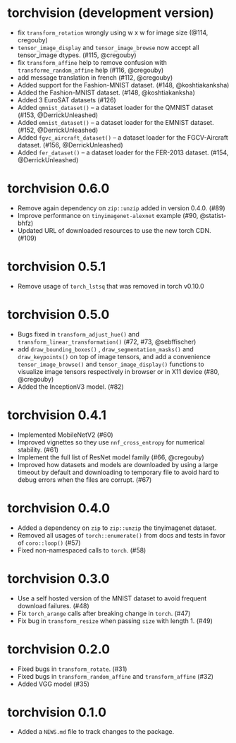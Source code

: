 # torchvision (development version)

- fix `transform_rotation` wrongly using w x w for image size (@114, cregouby)
- `tensor_image_display` and `tensor_image_browse` now accept all tensor_image dtypes. (#115, @cregouby) 
- fix `transform_affine` help to remove confusion with `transforme_random_affine` help (#116, @cregouby)
- add message translation in french (#112, @cregouby)
- Added support for the Fashion-MNIST dataset. (#148, @koshtiakanksha)
- Added the Fashion-MNIST dataset. (#148, @koshtiakanksha)
- Added 3 EuroSAT datasets (#126)
- Added `qmnist_dataset()` – a dataset loader for the QMNIST dataset (#153, @DerrickUnleashed)
- Added `emnist_dataset()` – a dataset loader for the EMNIST dataset. (#152, @DerrickUnleashed)
- Added `fgvc_aircraft_dataset()` – a dataset loader for the FGCV-Aircraft dataset. (#156, @DerrickUnleashed)
- Added `fer_dataset()` – a dataset loader for the FER-2013 dataset. (#154, @DerrickUnleashed)

# torchvision 0.6.0

- Remove again dependency on `zip::unzip` added in version 0.4.0. (#89)
- Improve performance on `tinyimagenet-alexnet` example (#90, @statist-bhfz)
- Updated URL of downloaded resources to use the new torch CDN. (#109)

# torchvision 0.5.1

- Remove usage of `torch_lstsq` that was removed in torch v0.10.0

# torchvision 0.5.0

-   Bugs fixed in `transform_adjust_hue()` and `transform_linear_transformation()` (#72, #73, @sebffischer)
-   add `draw_bounding_boxes()` , `draw_segmentation_masks()` and `draw_keypoints()` on top of image tensors, and add a convenience `tensor_image_browse()` and `tensor_image_display()` functions to visualize image tensors respectively in browser or in X11 device (#80, @cregouby)
-   Added the InceptionV3 model. (#82)

# torchvision 0.4.1

-   Implemented MobileNetV2 (#60)
-   Improved vignettes so they use `nnf_cross_entropy` for numerical stability. (#61)
-   Implement the full list of ResNet model family (#66, @cregouby)
-   Improved how datasets and models are downloaded by using a large timeout by default and downloading to temporary file to avoid hard to debug errors when the files are corrupt. (#67)

# torchvision 0.4.0

-   Added a dependency on `zip` to `zip::unzip` the tinyimagenet dataset.
-   Removed all usages of `torch::enumerate()` from docs and tests in favor of `coro::loop()` (#57)
-   Fixed non-namespaced calls to `torch`. (#58)

# torchvision 0.3.0

-   Use a self hosted version of the MNIST dataset to avoid frequent download failures. (#48)
-   Fix `torch_arange` calls after breaking change in `torch`. (#47)
-   Fix bug in `transform_resize` when passing `size` with length 1. (#49)

# torchvision 0.2.0

-   Fixed bugs in `transform_rotate`. (#31)
-   Fixed bugs in `transform_random_affine` and `transform_affine` (#32)
-   Added VGG model (#35)

# torchvision 0.1.0

-   Added a `NEWS.md` file to track changes to the package.
